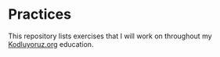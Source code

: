 # Practices

This repository lists exercises that I will work on throughout my [Kodluyoruz.org](https://kodluyoruz.org/) education.
